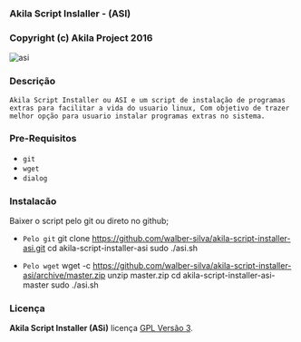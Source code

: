 ### Akila Script Inslaller - (ASI)
### Copyright (c) Akila Project 2016

![asi](https://github.com/walber-silva/akila-script-installer-asi/blob/master/asi.png)
### Descrição

```
Akila Script Installer ou ASI e um script de instalação de programas extras para facilitar a vida do usuario linux, Com objetivo de trazer melhor opção para usuario instalar programas extras no sistema.
```

### Pre-Requisitos
* `git`
* `wget`
* `dialog`

### Instalacão

Baixer o script pelo git ou direto no github;

* `Pelo git`
git clone https://github.com/walber-silva/akila-script-installer-asi.git
cd akila-script-installer-asi
sudo ./asi.sh

* `Pelo wget`
wget -c https://github.com/walber-silva/akila-script-installer-asi/archive/master.zip
unzip master.zip
cd akila-script-installer-asi-master
sudo ./asi.sh

### Licença

**Akila Script Installer (ASi)** licença [GPL Versão 3](LICENSE).
